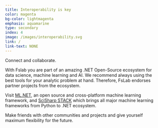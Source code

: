 ```yaml
---
title: Interoperability is key
color: magenta
bg-color: lightmagenta
emphasis: aquamarine
type: secondary
index: 4
image: /images/interoperability.svg
link: /
link-text: NONE
---
```


Connect and collaborate.
<!---->
With Fslab you are part of an amazing .NET Open-Source ecosystem for data science, machine learning and AI. We recommend always using the best tools for your analytic problem at hand. Therefore, FsLab endorses partner projects from the ecosystem. 
<!---->
Visit [ML.NET](https://dotnet.microsoft.com/apps/machinelearning-ai/ml-dotnet), an open source and cross-platform machine learning framework, and [SciSharp STACK](https://scisharp.github.io/SciSharp/) which brings all major machine learning frameworks from Python to .NET ecosystem.
<!---->
Make friends with other communities and projects and give yourself maximum flexibility for the future.